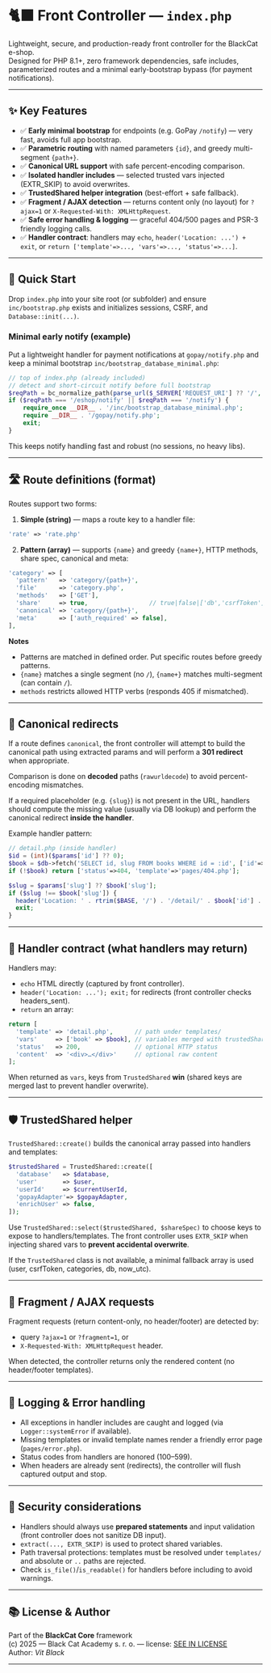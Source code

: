 # 🐈‍⬛ Front Controller — `index.php`

Lightweight, secure, and production-ready front controller for the BlackCat e-shop.  
Designed for PHP 8.1+, zero framework dependencies, safe includes, parameterized routes and a minimal early-bootstrap bypass (for payment notifications).

---

## ✨ Key Features

- ✅ **Early minimal bootstrap** for endpoints (e.g. GoPay `/notify`) — very fast, avoids full app bootstrap.  
- ✅ **Parametric routing** with named parameters `{id}`, and greedy multi-segment `{path+}`.  
- ✅ **Canonical URL support** with safe percent-encoding comparison.  
- ✅ **Isolated handler includes** — selected trusted vars injected (EXTR_SKIP) to avoid overwrites.  
- ✅ **TrustedShared helper integration** (best-effort + safe fallback).  
- ✅ **Fragment / AJAX detection** — returns content only (no layout) for `?ajax=1` or `X-Requested-With: XMLHttpRequest`.  
- ✅ **Safe error handling & logging** — graceful 404/500 pages and PSR-3 friendly logging calls.  
- ✅ **Handler contract**: handlers may `echo`, `header('Location: ...') + exit`, or `return ['template'=>..., 'vars'=>..., 'status'=>...]`.

---

## 🚀 Quick Start

Drop `index.php` into your site root (or subfolder) and ensure `inc/bootstrap.php` exists and initializes sessions, CSRF, and `Database::init(...)`.

### Minimal early notify (example)

Put a lightweight handler for payment notifications at `gopay/notify.php` and keep a minimal bootstrap `inc/bootstrap_database_minimal.php`:

```php
// top of index.php (already included)
// detect and short-circuit notify before full bootstrap
$reqPath = bc_normalize_path(parse_url($_SERVER['REQUEST_URI'] ?? '/', PHP_URL_PATH) ?? '/');
if ($reqPath === '/eshop/notify' || $reqPath === '/notify') {
    require_once __DIR__ . '/inc/bootstrap_database_minimal.php';
    require __DIR__ . '/gopay/notify.php';
    exit;
}
```

This keeps notify handling fast and robust (no sessions, no heavy libs).

---

## 🛣️ Route definitions (format)

Routes support two forms:

1. **Simple (string)** — maps a route key to a handler file:
```php
'rate' => 'rate.php'
```

2. **Pattern (array)** — supports `{name}` and greedy `{name+}`, HTTP methods, share spec, canonical and meta:
```php
'category' => [
  'pattern'   => 'category/{path+}',
  'file'      => 'category.php',
  'methods'   => ['GET'],
  'share'     => true,                 // true|false|['db','csrfToken']
  'canonical' => 'category/{path+}',
  'meta'      => ['auth_required' => false],
],
```

**Notes**
- Patterns are matched in defined order. Put specific routes before greedy patterns.
- `{name}` matches a single segment (no `/`), `{name+}` matches multi-segment (can contain `/`).
- `methods` restricts allowed HTTP verbs (responds 405 if mismatched).

---

## 🔁 Canonical redirects

If a route defines `canonical`, the front controller will attempt to build the canonical path using extracted params and will perform a **301 redirect** when appropriate.

Comparison is done on **decoded** paths (`rawurldecode`) to avoid percent-encoding mismatches.

If a required placeholder (e.g. `{slug}`) is not present in the URL, handlers should compute the missing value (usually via DB lookup) and perform the canonical redirect **inside the handler**.

Example handler pattern:

```php
// detail.php (inside handler)
$id = (int)($params['id'] ?? 0);
$book = $db->fetch('SELECT id, slug FROM books WHERE id = :id', ['id'=>$id]);
if (!$book) return ['status'=>404, 'template'=>'pages/404.php'];

$slug = $params['slug'] ?? $book['slug'];
if ($slug !== $book['slug']) {
  header('Location: ' . rtrim($BASE, '/') . '/detail/' . $book['id'] . '-' . rawurlencode($book['slug']), true, 301);
  exit;
}
```

---

## 🧩 Handler contract (what handlers may return)

Handlers may:
- `echo` HTML directly (captured by front controller).  
- `header('Location: ...'); exit;` for redirects (front controller checks headers_sent).  
- `return` an array:
```php
return [
  'template' => 'detail.php',      // path under templates/
  'vars'     => ['book' => $book], // variables merged with trustedShared
  'status'   => 200,               // optional HTTP status
  'content'  => '<div>…</div>'     // optional raw content
];
```

When returned as `vars`, keys from `TrustedShared` **win** (shared keys are merged last to prevent handler overwrite).

---

## 🛡️ TrustedShared helper

`TrustedShared::create()` builds the canonical array passed into handlers and templates:
```php
$trustedShared = TrustedShared::create([
  'database'   => $database,
  'user'       => $user,
  'userId'     => $currentUserId,
  'gopayAdapter'=> $gopayAdapter,
  'enrichUser' => false,
]);
```
Use `TrustedShared::select($trustedShared, $shareSpec)` to choose keys to expose to handlers/templates. The front controller uses `EXTR_SKIP` when injecting shared vars to **prevent accidental overwrite**.

If the `TrustedShared` class is not available, a minimal fallback array is used (user, csrfToken, categories, db, now_utc).

---

## 📡 Fragment / AJAX requests

Fragment requests (return content-only, no header/footer) are detected by:
- query `?ajax=1` or `?fragment=1`, or
- `X-Requested-With: XMLHttpRequest` header.

When detected, the controller returns only the rendered content (no header/footer templates).

---

## 🧾 Logging & Error handling

- All exceptions in handler includes are caught and logged (via `Logger::systemError` if available).  
- Missing templates or invalid template names render a friendly error page (`pages/error.php`).  
- Status codes from handlers are honored (100–599).  
- When headers are already sent (redirects), the controller will flush captured output and stop.

---

## 🔐 Security considerations

- Handlers should always use **prepared statements** and input validation (front controller does not sanitize DB input).  
- `extract(..., EXTR_SKIP)` is used to protect shared variables.  
- Path traversal protections: templates must be resolved under `templates/` and absolute or `..` paths are rejected.  
- Check `is_file()`/`is_readable()` for handlers before including to avoid warnings.

---

## 📚 License & Author

Part of the **BlackCat Core** framework  
(c) 2025 — Black Cat Academy s. r. o. — license: [SEE IN LICENSE](https://github.com/blackcatacademy/blackcat-eshop/blob/master/LICENSE)  
Author: *Vit Black*

---